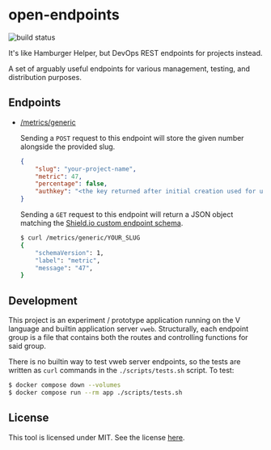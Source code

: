 # open-endpoints

![build status](https://img.shields.io/github/actions/workflow/status/thearchitector/open-endpoints/ci.yaml?style=flat-square)

It's like Hamburger Helper, but DevOps REST endpoints for projects instead.

A set of arguably useful endpoints for various management, testing, and distribution purposes.

## Endpoints

- [/metrics/generic](src/metrics.v)

    Sending a `POST` request to this endpoint will store the given number alongside the provided slug.
    
    ```json
    {
        "slug": "your-project-name",
        "metric": 47,
        "percentage": false,
        "authkey": "<the key returned after initial creation used for updating>"
    }
    ```

    Sending a `GET` request to this endpoint will return a JSON object matching the [Shield.io custom endpoint schema](https://shields.io/endpoint).

    ```sh
    $ curl /metrics/generic/YOUR_SLUG
    {
        "schemaVersion": 1,
        "label": "metric",
        "message": "47",
    }
    ```

## Development

This project is an experiment / prototype application running on the V language and builtin application server `vweb`. Structurally, each endpoint group is a file that contains both the routes and controlling functions for said group.

There is no builtin way to test vweb server endpoints, so the tests are written as `curl` commands in the `./scripts/tests.sh` script. To test:

```sh
$ docker compose down --volumes
$ docker compose run --rm app ./scripts/tests.sh
```

## License

This tool is licensed under MIT. See the license [here](./LICENSE).
